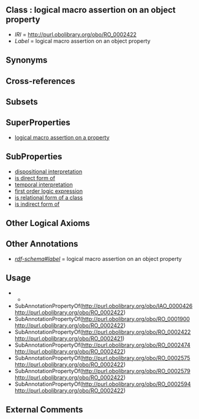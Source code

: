 
## Class : logical macro assertion on an object property

 * *IRI* = http://purl.obolibrary.org/obo/RO_0002422
 * *Label* = logical macro assertion on an object property

## Synonyms


## Cross-references


## Subsets


## SuperProperties

 * [logical macro assertion on a property](../../RO/21/RO_0002421.md)

## SubProperties

 * [dispositional interpretation](../../RO/74/RO_0002474.md)
 * [is direct form of](../../RO/75/RO_0002575.md)
 * [temporal interpretation](../../RO/00/RO_0001900.md)
 * [first order logic expression](../../IAO/26/IAO_0000426.md)
 * [is relational form of a class](../../RO/94/RO_0002594.md)
 * [is indirect form of](../../RO/79/RO_0002579.md)

## Other Logical Axioms


## Other Annotations

 * *[rdf-schema#label](../../el/rdf-schema#label.md)* = logical macro assertion on an object property

## Usage

 * -
 * SubAnnotationPropertyOf(<http://purl.obolibrary.org/obo/IAO_0000426> <http://purl.obolibrary.org/obo/RO_0002422>)
 * SubAnnotationPropertyOf(<http://purl.obolibrary.org/obo/RO_0001900> <http://purl.obolibrary.org/obo/RO_0002422>)
 * SubAnnotationPropertyOf(<http://purl.obolibrary.org/obo/RO_0002422> <http://purl.obolibrary.org/obo/RO_0002421>)
 * SubAnnotationPropertyOf(<http://purl.obolibrary.org/obo/RO_0002474> <http://purl.obolibrary.org/obo/RO_0002422>)
 * SubAnnotationPropertyOf(<http://purl.obolibrary.org/obo/RO_0002575> <http://purl.obolibrary.org/obo/RO_0002422>)
 * SubAnnotationPropertyOf(<http://purl.obolibrary.org/obo/RO_0002579> <http://purl.obolibrary.org/obo/RO_0002422>)
 * SubAnnotationPropertyOf(<http://purl.obolibrary.org/obo/RO_0002594> <http://purl.obolibrary.org/obo/RO_0002422>)

## External Comments

